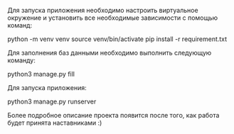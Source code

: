 Для запуска приложения необходимо настроить виртуальное окружение и установить все необходимые зависимости с помощью команд:

python -m venv venv
source venv/bin/activate 
pip install -r requirement.txt

Для заполнения баз данными необходимо выполнить следующую команду:

python3 manage.py fill

Для запуска приложения:

python3 manage.py runserver

Более подробное описание проекта появится после того, как работа будет принята наставниками :)
